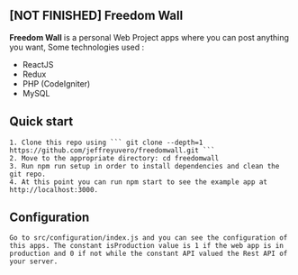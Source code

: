 ## [NOT FINISHED] Freedom Wall

**Freedom Wall** is a personal Web Project apps where you can post anything you want, Some technologies used :

 - ReactJS
 - Redux
 - PHP (CodeIgniter)
 - MySQL 

##  Quick start

    1. Clone this repo using ``` git clone --depth=1 https://github.com/jeffreyuvero/freedomwall.git ```
    2. Move to the appropriate directory: cd freedomwall
    3. Run npm run setup in order to install dependencies and clean the git repo.
    4. At this point you can run npm start to see the example app at http://localhost:3000.

## Configuration

	Go to src/configuration/index.js and you can see the configuration of this apps. The constant isProduction value is 1 if the web app is in production and 0 if not while the constant API valued the Rest API of your server. 

